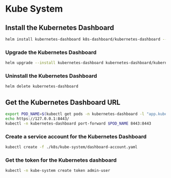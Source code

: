 # Kube System

## Install the Kubernetes Dashboard

```bash
helm install kubernetes-dashboard k8s-dashboard/kubernetes-dashboard --version 7.0.0-alpha1 --set=cert-manager.enabled=false --set=app.ingress.enabled=false
```

### Upgrade the Kubernetes Dashboard

```bash
helm upgrade --install kubernetes-dashboard kubernetes-dashboard/kubernetes-dashboard --create-namespace --namespace kubernetes-dashboard
```

### Uninstall the Kubernetes Dashboard

```bash
helm delete kubernetes-dashboard
```

## Get the Kubernetes Dashboard URL

```bash
export POD_NAME=$(kubectl get pods -n kubernetes-dashboard -l "app.kubernetes.io/name=kubernetes-dashboard,app.kubernetes.io/instance=kubernetes-dashboard" -o jsonpath="{.items[0].metadata.name}")
echo https://127.0.0.1:8443/
kubectl -n kubernetes-dashboard port-forward $POD_NAME 8443:8443
```

### Create a service account for the Kubernetes Dashboard

```bash
kubectl create -f ./k8s/kube-system/dashboard-account.yaml
```

### Get the token for the Kubernetes dashboard

```bash
kubectl -n kube-system create token admin-user
```
